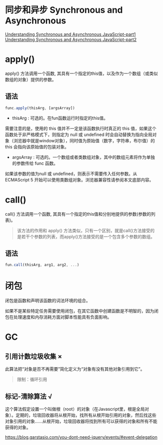 # 同步和异步 Synchronous and Asynchronous
[Understanding Synchronous and Asynchronous JavaScript-part1](https://www.hongkiat.com/blog/synchronous-asynchronous-javascript/)
[Understanding Synchronous and Asynchronous JavaScript-part2](https://www.hongkiat.com/blog/synchronous-asynchronous-javascript-part2/)
# apply()
apply() 方法调用一个函数, 其具有一个指定的this值，以及作为一个数组（或类似数组的对象）提供的参数。
## 语法
```js
func.apply(thisArg, [argsArray])
```
- thisArg : 可选的。在fun函数运行时指定的this值。

需要注意的是，使用的 this 值并不一定是该函数执行时真正的 this 值，如果这个函数处于非严格模式下，则指定为 null 或 undefined 时会自动替换为指向全局对象（浏览器中就是window对象），同时值为原始值（数字，字符串，布尔值）的 this 会指向该原始值的包装对象。
- argsArray 
: 可选的。一个数组或者类数组对象，其中的数组元素将作为单独的参数传给 func 函数。

如果该参数的值为null 或 undefined，则表示不需要传入任何参数。从ECMAScript 5 开始可以使用类数组对象。浏览器兼容性请参阅本文底部内容。

# call()
call() 方法调用一个函数, 其具有一个指定的this值和分别地提供的参数(参数的列表)。
> 该方法的作用和 apply() 方法类似，只有一个区别，就是call()方法接受的是若干个参数的列表，而apply()方法接受的是一个包含多个参数的数组。
## 语法
```js
fun.call(thisArg, arg1, arg2, ...)
```

# 闭包
闭包是函数和声明该函数的词法环境的组合。

如果不是某些特定任务需要使用闭包，在其它函数中创建函数是不明智的，因为闭包在处理速度和内存消耗方面对脚本性能具有负面影响。

# GC
## 引用计数垃圾收集 ×
此算法把“对象是否不再需要”简化定义为“对象有没有其他对象引用到它”。
> 限制：循环引用
## 标记-清除算法 √
这个算法假定设置一个叫做根（root）的对象（在Javascript里，根是全局对象）。定期的，垃圾回收器将从根开始，找所有从根开始引用的对象，然后找这些对象引用的对象……从根开始，垃圾回收器将找到所有可以获得的对象和所有不能获得的对象。

https://blog.garstasio.com/you-dont-need-jquery/events/#event-delegation